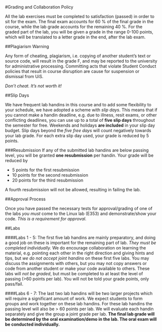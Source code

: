#Grading and Collaboration Policy

All the lab exercises must be completed to satisfaction (passed)
in order to sit for the exam. The final exam accounts for 60 % of
the final grade in the course, while the lab grade accounts for
the remaining 40 %. For the graded part of the lab, you will be
given a grade in the range 0-100 points, which will be translated
to a letter grade in the end, after the lab exam.

##Plagiarism Warning

Any form of cheating, plagiarism, i.e. copying of another student’s
text or source code, will result in the grade F, and may be reported
to the university for administrative processing. Committing acts that
violate Student Conduct policies that result in course disruption are
cause for suspension or dismissal from UiS.

*Don’t cheat. It’s not worth it!*

##Slip Days

We have frequent lab handins in this course and to add some flexibility
to your schedule, we have adopted a scheme with *slip days*. This means
that if you cannot make a handin deadline, e.g. due to illness, resit
exams, or other conflicting deadlines, you can use up to a total of 
**five slip days** throughout the semester for free. Weekends and holidays
**are included** in your slip day budget. Slip days beyond the *five free days*
will count negatively towards your lab grade. For each extra slip day used,
your grade is reduced by 5 points.

###Resubmission
If any of the submitted lab handins are below passing level, you will be
granted **one resubmission** per handin. Your grade will be reduced by

* 5 points for the first resubmission
* 10 points for the second resubmission
* 20 points for the third resubmission

A fourth resubmission will not be allowed, resulting in failing the lab.

##Approval Process

Once you have passed the necessary tests for approval/grading of one of
the labs *you must* come to the Linux lab (E353) and demonstrate/show your
code. *This is a requirement for approval.*

##Labs

####Labs 1 - 5:
The first five lab handins are mainly preparatory, and doing a good job on
these is important for the remaining part of lab. *They must be completed
individually.* We do encourage collaboration on learning the material, e.g.
pointing each other in the right direction and giving hints and tips, but *we
do not accept joint handins* on these first five labs. You may discuss the
assignments with others, but you may not copy answers or code from another
student or make your code available to others. These labs will *not be graded*,
but must be completed to at least the level of passing (>60 points per lab).
You will not be told your grade points, only pass/fail.

####Labs 6 - 7:
The last two lab handins will be two larger projects which will require a
significant amount of work. We expect students to form groups and work together
on these lab handins. For these lab handins the passing level will also be > 60
points per lab. We will evaluate each handin separately and give the group a
joint grade per lab. **The final lab grade will be determined by the oral
examination/demo in the lab. The oral exam will be conducted individually.**
